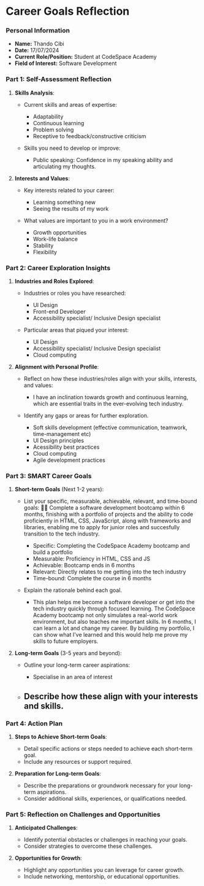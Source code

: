 
# Career Goals Reflection

### Personal Information

- **Name:** Thando Cibi
- **Date:** 17/07/2024
- **Current Role/Position:** Student at CodeSpace Academy
- **Field of Interest:** Software Development

### Part 1: Self-Assessment Reflection

1. **Skills Analysis**:
    
    - Current skills and areas of expertise:
        - Adaptability
        - Continuous learning
        - Problem solving
        - Receptive to feedback/constructive criticism
        
    - Skills you need to develop or improve:
        - Public speaking: Confidence in my speaking ability and articulating my thoughts.

2. **Interests and Values**:
    
    - Key interests related to your career:
        - Learning something new
        - Seeing the results of my work

    - What values are important to you in a work environment?
        - Growth opportunities
        - Work-life balance
        - Stability
        - Flexibility 

### Part 2: Career Exploration Insights

1. **Industries and Roles Explored**:
    
    - Industries or roles you have researched:
        - UI Design
        - Front-end Developer
        - Accessibility specialist/ Inclusive Design specialist

    - Particular areas that piqued your interest:
        - UI Design
        - Accessibility specialist/ Inclusive Design specialist
        - Cloud computing

2. **Alignment with Personal Profile**:
    
    - Reflect on how these industries/roles align with your skills, interests, and values:
        - I have an inclination towards growth and continuous learning, which are essential traits in the ever-evolving tech industry.

    - Identify any gaps or areas for further exploration.
        - Soft skills development (effective communication, teamwork, time-management etc)
        - UI Design principles
        - Acessibility best practices
        - Cloud computing
        - Agile development practices

### Part 3: SMART Career Goals

1. **Short-term Goals** (Next 1-2 years):
    
    - List your specific, measurable, achievable, relevant, and time-bound goals:
    💪🏽 Complete a software development bootcamp within 6 months, finishing with a portfolio of projects and the ability to code proficiently in HTML, CSS, JavaScript, along with frameworks and libraries, enabling me to apply for junior roles and succesfully transition to the tech industry.
        - Specific: Completing the CodeSpace Academy bootcamp and build a portfolio
        - Measurable: Proficiency in HTML, CSS and JS
        - Achievable: Bootcamp ends in 6 months
        - Relevant: Directly relates to me getting into the tech industry
        - Time-bound: Complete the course in 6 months

    - Explain the rationale behind each goal.
        - This plan helps me become a software developer or get into the tech industry quickly through focused learning. The CodeSpace Academy bootcamp not only simulates a real-world work environment, but also teaches me important skills. In 6 months, I can learn a lot and change my career.
        By building my portfolio, I can show what I've learned and this would help me prove my skills to future employers. 

2. **Long-term Goals** (3-5 years and beyond):
    
    - Outline your long-term career aspirations:
        - Specialise in an area of interest

    - Describe how these align with your interests and skills.
        - 

### Part 4: Action Plan

1. **Steps to Achieve Short-term Goals**:
    
    - Detail specific actions or steps needed to achieve each short-term goal.
    - Include any resources or support required.
2. **Preparation for Long-term Goals**:
    
    - Describe the preparations or groundwork necessary for your long-term aspirations.
    - Consider additional skills, experiences, or qualifications needed.

### Part 5: Reflection on Challenges and Opportunities

1. **Anticipated Challenges**:
    
    - Identify potential obstacles or challenges in reaching your goals.
    - Consider strategies to overcome these challenges.
2. **Opportunities for Growth**:
    
    - Highlight any opportunities you can leverage for career growth.
    - Include networking, mentorship, or educational opportunities.


